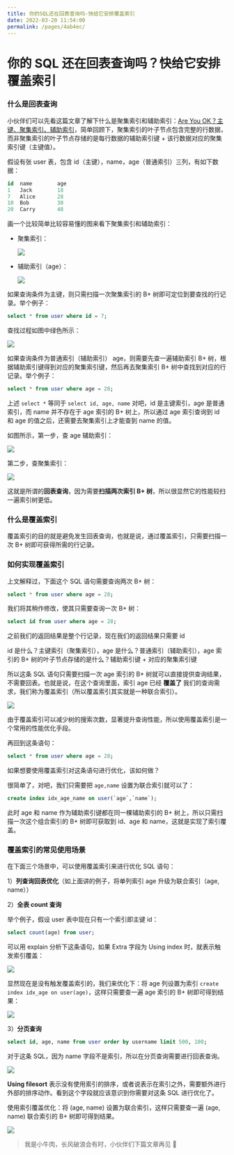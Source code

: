 ```yaml
---
title: 你的SQL还在回表查询吗-快给它安排覆盖索引
date: 2022-03-20 11:54:00
permalink: /pages/4ab4ec/
---
```

# 你的 SQL 还在回表查询吗？快给它安排覆盖索引

### 什么是回表查询

小伙伴们可以先看这篇文章了解下什么是聚集索引和辅助索引：[Are You OK？主键、聚集索引、辅助索引](https://mp.weixin.qq.com/s/ofGWt_kAajIB0EpI67pbZg)，简单回顾下，聚集索引的叶子节点包含完整的行数据，而非聚集索引的叶子节点存储的是每行数据的辅助索引键 + 该行数据对应的聚集索引键（主键值）。

假设有张 user 表，包含 id（主键），name，age（普通索引）三列，有如下数据：

```sql
id	name	    age
1	Jack	    18
7	Alice	    28
10	Bob	    	38
20	Carry	    48
```

画一个比较简单比较容易懂的图来看下聚集索引和辅助索引：

- 聚集索引：

  ![](https://gitee.com/veal98/images/raw/master/img/20210830100105.png)

- 辅助索引（age）：

  ![](https://gitee.com/veal98/images/raw/master/img/20210830095343.png)

如果查询条件为主键，则只需扫描一次聚集索引的 B+ 树即可定位到要查找的行记录。举个例子：

```sql
select * from user where id = 7;
```

查找过程如图中绿色所示：

![](https://gitee.com/veal98/images/raw/master/img/20210830095538.png)

如果查询条件为普通索引（辅助索引） age，则需要先查一遍辅助索引 B+ 树，根据辅助索引键得到对应的聚集索引键，然后再去聚集索引 B+ 树中查找到对应的行记录。举个例子：

```sql
select * from user where age = 28;
```

上述 `select *` 等同于 `select id, age, name` 对吧，id 是主键索引，age 是普通索引，而 name 并不存在于 age 索引的 B+ 树上，所以通过 age 索引查询到 id 和 age 的值之后，还需要去聚集索引上才能查到 name 的值。

如图所示，第一步，查 age 辅助索引：

![](https://gitee.com/veal98/images/raw/master/img/20210830095824.png)

第二步，查聚集索引：

![](https://gitee.com/veal98/images/raw/master/img/20210830100105.png)

这就是所谓的**回表查询**，因为需要**扫描两次索引 B+ 树**，所以很显然它的性能较扫一遍索引树更低。

### 什么是覆盖索引

覆盖索引的目的就是避免发生回表查询，也就是说，通过覆盖索引，只需要扫描一次 B+ 树即可获得所需的行记录。

### 如何实现覆盖索引

上文解释过，下面这个 SQL 语句需要查询两次 B+ 树：

```sql
select * from user where age = 28;
```

我们将其稍作修改，使其只需要查询一次 B+ 树：

```sql
select id from user where age = 28;
```

之前我们的返回结果是整个行记录，现在我们的返回结果只需要 id

id 是什么？主键索引（聚集索引），age 是什么？普通索引（辅助索引），age 索引的 B+ 树的叶子节点存储的是什么？辅助索引键 + 对应的聚集索引键

所以这条 SQL 语句只需要扫描一次 age 索引的 B+ 树就可以直接提供查询结果，不需要回表。也就是说，在这个查询里面，索引 age 已经 **覆盖了** 我们的查询需求，我们称为覆盖索引（所以覆盖索引其实就是一种联合索引）。

![](https://gitee.com/veal98/images/raw/master/img/20210830095824.png)

由于覆盖索引可以减少树的搜索次数，显著提升查询性能，所以使用覆盖索引是一个常用的性能优化手段。

再回到这条语句：

```sql
select * from user where age = 28;
```

如果想要使用覆盖索引对这条语句进行优化，该如何做？

很简单了，对吧，我们只需要把 `age,name` 设置为联合索引就可以了：

```sql
create index idx_age_name on user(`age`,`name`);
```

此时 age 和 name 作为辅助索引键都在同一棵辅助索引的 B+ 树上，所以只需扫描一次这个组合索引的 B+ 树即可获取到 id、age 和 name，这就是实现了索引覆盖。

### 覆盖索引的常见使用场景

在下面三个场景中，可以使用覆盖索引来进行优化 SQL 语句：

1）**列查询回表优化**（如上面讲的例子，将单列索引 age 升级为联合索引（age, name））

2）**全表 count 查询**

举个例子，假设 user 表中现在只有一个索引即主键 id：

```sql
select count(age) from user;
```

可以用 explain 分析下这条语句，如果 Extra 字段为 Using index 时，就表示触发索引覆盖：

![](https://gitee.com/veal98/images/raw/master/img/20210902095054.png)

显然现在是没有触发覆盖索引的，我们来优化下：将 age 列设置为索引 `create index idx_age on user(age)`，这样只需要查一遍 age 索引的 B+ 树即可得到结果：

![](https://gitee.com/veal98/images/raw/master/img/20210902095542.png)

3）**分页查询**

```sql
select id, age, name from user order by username limit 500, 100;
```

对于这条 SQL，因为 name 字段不是索引，所以在分页查询需要进行回表查询。

![](https://gitee.com/veal98/images/raw/master/img/20210902095728.png)

**Using filesort** 表示没有使用索引的排序，或者说表示在索引之外，需要额外进行外部的排序动作。看到这个字段就应该意识到你需要对这条 SQL 进行优化了。

使用索引覆盖优化：将 (age, name) 设置为联合索引，这样只需要查一遍 (age, name) 联合索引的 B+ 树即可得到结果。

![](https://gitee.com/veal98/images/raw/master/img/20210902100000.png)

> 我是小牛肉，长风破浪会有时，小伙伴们下篇文章再见 👋

